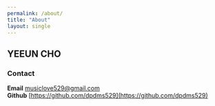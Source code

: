 ```yaml
---
permalink: /about/
title: "About"
layout: single
---
```


## YEEUN CHO
### Contact
__Email__ musiclove529@gmail.com  
__Github__ [https://github.com/dpdms529](https://github.com/dpdms529)


